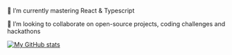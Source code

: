 🌱 I’m currently mastering React & Typescript

👯 I’m looking to collaborate on open-source projects, coding challenges and hackathons

[![My GitHub stats](https://github-readme-stats.vercel.app/api?username=qweered&count_private=true&show_icons=true&theme=github_dark&custom_title=My&nbsp;Stats)](https://github.com/anuraghazra/github-readme-stats)

<!---[![Top Langs](https://github-readme-stats.vercel.app/api/top-langs/?username=qweered&theme=github_dark)](https://github.com/anuraghazra/github-readme-stats)-->

<!---![Codewars badge](https://www.codewars.com/users/qweered/badges/large)

<!---[![My Spotify profile](https://spotify-github-profile.vercel.app/api/view?uid=ewuye521iupoomzqilj0ok44n&cover_image=true&theme=default&bar_color=53b14f&bar_color_cover=true)](https://spotify-github-profile.vercel.app/api/view?uid=ewuye521iupoomzqilj0ok44n&redirect=true)-->


